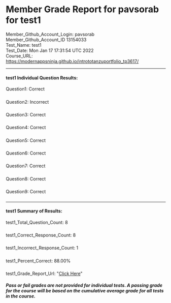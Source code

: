 # Member Grade Report for pavsorab for test1  
   
Member_Github_Account_Login: pavsorab  
Member_Github_Account_ID 13154033  
Test_Name: test1  
Test_Date: Mon Jan 17 17:31:54 UTC 2022  
Course_URL: https://modernappsninja.github.io/intrototanzuportfolio_tp3617/  
   
---  
#### test1 Individual Question Results:  
Question1: Correct  
#####  
Question2: Incorrect  
#####  
Question3: Correct  
#####  
Question4: Correct  
#####  
Question5: Correct  
#####  
Question6: Correct  
#####  
Question7: Correct  
#####  
Question8: Correct  
#####  
Question9: Correct  
#####  
---  
#### test1 Summary of Results:  
test1_Total_Question_Count: 8  
#####  
test1_Correct_Response_Count: 8  
#####  
test1_Incorrect_Response_Count: 1  
#####  
test1_Percent_Correct: 88.00%  
#####  
test1_Grade_Report_Url: "[Click Here](https://github.com/modernappsninjas/pavsorab/blob/main/static/userdata/courses/intrototanzuportfolio_tp3617/grade_report.pr114.test1.md)"
##### Pass or fail grades are not provided for individual tests. A passing grade for the course will be based on the cumulative average grade for all tests in the course.  
